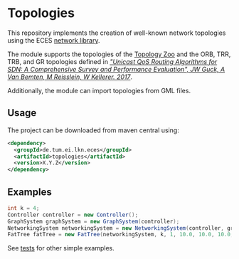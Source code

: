 # Topologies

This repository implements the creation of well-known network topologies using the ECES [network library](https://github.com/AmoVanB/eces-network).

The module supports the topologies of the [Topology Zoo](http://www.topology-zoo.org/) and the ORB, TRR, TRB, and GR topologies defined in [*"Unicast QoS Routing Algorithms for SDN: A Comprehensive Survey and Performance Evaluation", JW Guck, A Van Bemten, M Reisslein, W Kellerer. 2017*](https://mediatum.ub.tum.de/doc/1420144/file.pdf).

Additionally, the module can import topologies from GML files.

## Usage

The project can be downloaded from maven central using:
```xml
<dependency>
  <groupId>de.tum.ei.lkn.eces</groupId>
  <artifactId>topologies</artifactId>
  <version>X.Y.Z</version>
</dependency>
```

## Examples

```java
int k = 4;
Controller controller = new Controller();
GraphSystem graphSystem = new GraphSystem(controller);
NetworkingSystem networkingSystem = new NetworkingSystem(controller, graphSystem);
FatTree fatTree = new FatTree(networkingSystem, k, 1, 10.0, 10.0, 10.0, 10.0, new double[]{1, 1, 1}, 1);
```

See [tests](src/test) for other simple examples.